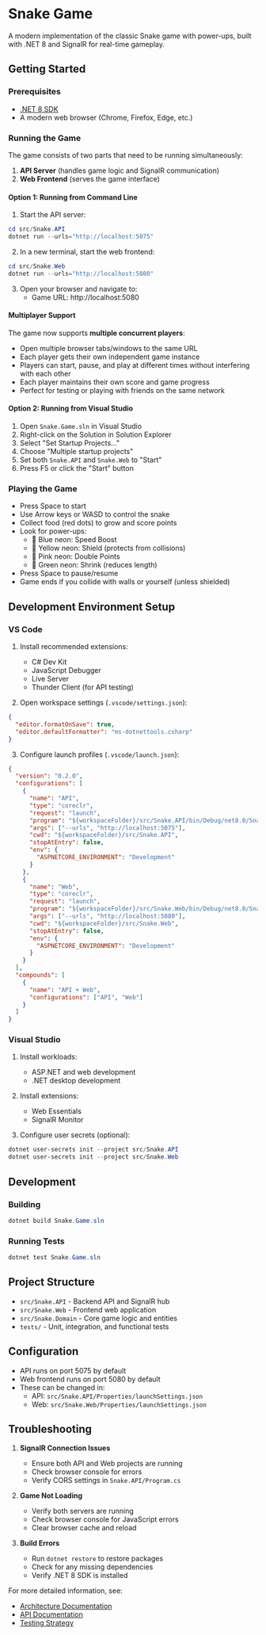 # Snake Game

A modern implementation of the classic Snake game with power-ups, built with .NET 8 and SignalR for real-time gameplay.

## Getting Started

### Prerequisites

- [.NET 8 SDK](https://dotnet.microsoft.com/download/dotnet/8.0)
- A modern web browser (Chrome, Firefox, Edge, etc.)

### Running the Game

The game consists of two parts that need to be running simultaneously:

1. **API Server** (handles game logic and SignalR communication)
2. **Web Frontend** (serves the game interface)

#### Option 1: Running from Command Line

1. Start the API server:

```powershell
cd src/Snake.API
dotnet run --urls="http://localhost:5075"
```

2. In a new terminal, start the web frontend:

```powershell
cd src/Snake.Web
dotnet run --urls="http://localhost:5080"
```

3. Open your browser and navigate to:
   - Game URL: http://localhost:5080

#### Multiplayer Support

The game now supports **multiple concurrent players**:

- Open multiple browser tabs/windows to the same URL
- Each player gets their own independent game instance
- Players can start, pause, and play at different times without interfering with each other
- Each player maintains their own score and game progress
- Perfect for testing or playing with friends on the same network

#### Option 2: Running from Visual Studio

1. Open `Snake.Game.sln` in Visual Studio
2. Right-click on the Solution in Solution Explorer
3. Select "Set Startup Projects..."
4. Choose "Multiple startup projects"
5. Set both `Snake.API` and `Snake.Web` to "Start"
6. Press F5 or click the "Start" button

### Playing the Game

- Press Space to start
- Use Arrow keys or WASD to control the snake
- Collect food (red dots) to grow and score points
- Look for power-ups:
  - 🔵 Blue neon: Speed Boost
  - 💛 Yellow neon: Shield (protects from collisions)
  - 💖 Pink neon: Double Points
  - 💚 Green neon: Shrink (reduces length)
- Press Space to pause/resume
- Game ends if you collide with walls or yourself (unless shielded)

## Development Environment Setup

### VS Code

1. Install recommended extensions:

   - C# Dev Kit
   - JavaScript Debugger
   - Live Server
   - Thunder Client (for API testing)

2. Open workspace settings (`.vscode/settings.json`):

```json
{
  "editor.formatOnSave": true,
  "editor.defaultFormatter": "ms-dotnettools.csharp"
}
```

3. Configure launch profiles (`.vscode/launch.json`):

```json
{
  "version": "0.2.0",
  "configurations": [
    {
      "name": "API",
      "type": "coreclr",
      "request": "launch",
      "program": "${workspaceFolder}/src/Snake.API/bin/Debug/net8.0/Snake.API.dll",
      "args": ["--urls", "http://localhost:5075"],
      "cwd": "${workspaceFolder}/src/Snake.API",
      "stopAtEntry": false,
      "env": {
        "ASPNETCORE_ENVIRONMENT": "Development"
      }
    },
    {
      "name": "Web",
      "type": "coreclr",
      "request": "launch",
      "program": "${workspaceFolder}/src/Snake.Web/bin/Debug/net8.0/Snake.Web.dll",
      "args": ["--urls", "http://localhost:5080"],
      "cwd": "${workspaceFolder}/src/Snake.Web",
      "stopAtEntry": false,
      "env": {
        "ASPNETCORE_ENVIRONMENT": "Development"
      }
    }
  ],
  "compounds": [
    {
      "name": "API + Web",
      "configurations": ["API", "Web"]
    }
  ]
}
```

### Visual Studio

1. Install workloads:

   - ASP.NET and web development
   - .NET desktop development

2. Install extensions:

   - Web Essentials
   - SignalR Monitor

3. Configure user secrets (optional):

```powershell
dotnet user-secrets init --project src/Snake.API
dotnet user-secrets init --project src/Snake.Web
```

## Development

### Building

```powershell
dotnet build Snake.Game.sln
```

### Running Tests

```powershell
dotnet test Snake.Game.sln
```

## Project Structure

- `src/Snake.API` - Backend API and SignalR hub
- `src/Snake.Web` - Frontend web application
- `src/Snake.Domain` - Core game logic and entities
- `tests/` - Unit, integration, and functional tests

## Configuration

- API runs on port 5075 by default
- Web frontend runs on port 5080 by default
- These can be changed in:
  - API: `src/Snake.API/Properties/launchSettings.json`
  - Web: `src/Snake.Web/Properties/launchSettings.json`

## Troubleshooting

1. **SignalR Connection Issues**

   - Ensure both API and Web projects are running
   - Check browser console for errors
   - Verify CORS settings in `Snake.API/Program.cs`

2. **Game Not Loading**

   - Verify both servers are running
   - Check browser console for JavaScript errors
   - Clear browser cache and reload

3. **Build Errors**
   - Run `dotnet restore` to restore packages
   - Check for any missing dependencies
   - Verify .NET 8 SDK is installed

For more detailed information, see:

- [Architecture Documentation](docs/ARCHITECTURE.md)
- [API Documentation](docs/API.md)
- [Testing Strategy](docs/TESTING.md)
